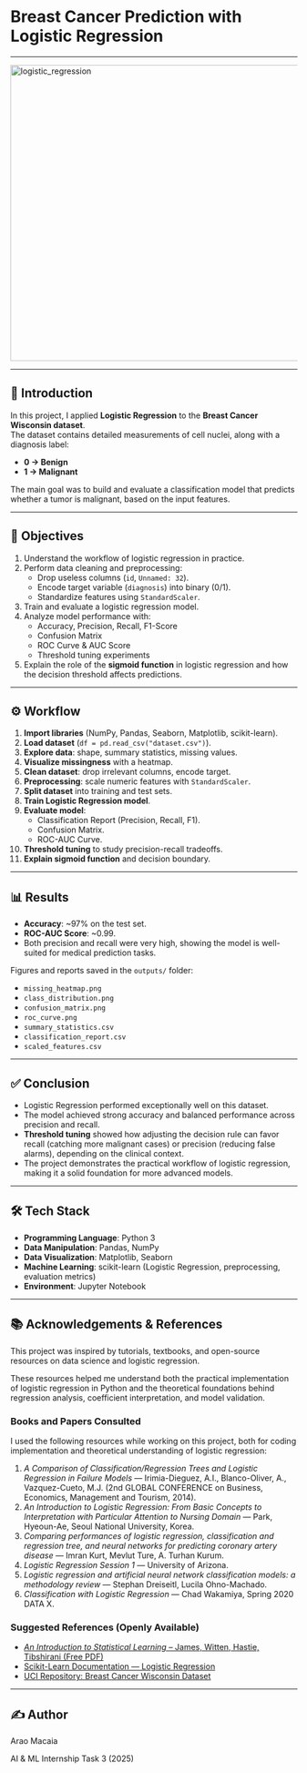 # Breast Cancer Prediction with Logistic Regression
---

<img width="1280" height="520" alt="logistic_regression" src="https://github.com/user-attachments/assets/bba546bb-a3d4-4308-879d-89119ec2c461" /> 

---
## 📌 Introduction
In this project, I applied **Logistic Regression** to the **Breast Cancer Wisconsin dataset**.  
The dataset contains detailed measurements of cell nuclei, along with a diagnosis label:  
- **0 → Benign**  
- **1 → Malignant**

The main goal was to build and evaluate a classification model that predicts whether a tumor is malignant, based on the input features.

---

## 🎯 Objectives
1. Understand the workflow of logistic regression in practice.  
2. Perform data cleaning and preprocessing:
   - Drop useless columns (`id`, `Unnamed: 32`).  
   - Encode target variable (`diagnosis`) into binary (0/1).  
   - Standardize features using `StandardScaler`.  
3. Train and evaluate a logistic regression model.  
4. Analyze model performance with:
   - Accuracy, Precision, Recall, F1-Score  
   - Confusion Matrix  
   - ROC Curve & AUC Score  
   - Threshold tuning experiments  
5. Explain the role of the **sigmoid function** in logistic regression and how the decision threshold affects predictions.  

---

## ⚙️ Workflow
1. **Import libraries** (NumPy, Pandas, Seaborn, Matplotlib, scikit-learn).  
2. **Load dataset** (`df = pd.read_csv("dataset.csv")`).  
3. **Explore data**: shape, summary statistics, missing values.  
4. **Visualize missingness** with a heatmap.  
5. **Clean dataset**: drop irrelevant columns, encode target.  
6. **Preprocessing**: scale numeric features with `StandardScaler`.  
7. **Split dataset** into training and test sets.  
8. **Train Logistic Regression model**.  
9. **Evaluate model**:
   - Classification Report (Precision, Recall, F1).  
   - Confusion Matrix.  
   - ROC-AUC Curve.  
10. **Threshold tuning** to study precision-recall tradeoffs.  
11. **Explain sigmoid function** and decision boundary.  

---

## 📊 Results
- **Accuracy**: ~97% on the test set.  
- **ROC-AUC Score**: ~0.99.  
- Both precision and recall were very high, showing the model is well-suited for medical prediction tasks.  

Figures and reports saved in the `outputs/` folder:  
- `missing_heatmap.png`  
- `class_distribution.png`  
- `confusion_matrix.png`  
- `roc_curve.png`  
- `summary_statistics.csv`  
- `classification_report.csv`  
- `scaled_features.csv`  

---

## ✅ Conclusion
- Logistic Regression performed exceptionally well on this dataset.  
- The model achieved strong accuracy and balanced performance across precision and recall.  
- **Threshold tuning** showed how adjusting the decision rule can favor recall (catching more malignant cases) or precision (reducing false alarms), depending on the clinical context.  
- The project demonstrates the practical workflow of logistic regression, making it a solid foundation for more advanced models.  

---

## 🛠️ Tech Stack
- **Programming Language**: Python 3  
- **Data Manipulation**: Pandas, NumPy  
- **Data Visualization**: Matplotlib, Seaborn  
- **Machine Learning**: scikit-learn (Logistic Regression, preprocessing, evaluation metrics)  
- **Environment**: Jupyter Notebook  

---

## 📚 Acknowledgements & References
This project was inspired by tutorials, textbooks, and open-source resources on data science and logistic regression.

These resources helped me understand both the practical implementation of logistic regression in Python and the theoretical foundations behind regression analysis, coefficient interpretation, and model validation.

### Books and Papers Consulted
I used the following resources while working on this project, both for coding implementation and theoretical understanding of logistic regression:

1. *A Comparison of Classification/Regression Trees and Logistic Regression in Failure Models* — Irimia-Dieguez, A.I., Blanco-Oliver, A., Vazquez-Cueto, M.J. (2nd GLOBAL CONFERENCE on Business, Economics, Management and Tourism, 2014).  
2. *An Introduction to Logistic Regression: From Basic Concepts to Interpretation with Particular Attention to Nursing Domain* — Park, Hyeoun-Ae, Seoul National University, Korea.  
3. *Comparing performances of logistic regression, classification and regression tree, and neural networks for predicting coronary artery disease* — Imran Kurt, Mevlut Ture, A. Turhan Kurum.  
4. *Logistic Regression Session 1* — University of Arizona.  
5. *Logistic regression and artificial neural network classification models: a methodology review* — Stephan Dreiseitl, Lucila Ohno-Machado.  
6. *Classification with Logistic Regression* — Chad Wakamiya, Spring 2020 DATA X.  

### Suggested References (Openly Available)
- [*An Introduction to Statistical Learning* – James, Witten, Hastie, Tibshirani (Free PDF)](https://www.statlearning.com/)  
- [Scikit-Learn Documentation — Logistic Regression](https://scikit-learn.org/stable/modules/linear_model.html#logistic-regression)  
- [UCI Repository: Breast Cancer Wisconsin Dataset](https://archive.ics.uci.edu/ml/datasets/breast+cancer+wisconsin+(diagnostic))  

---

## ✍️ Author
Arao Macaia

AI & ML Internship Task 3 (2025)
